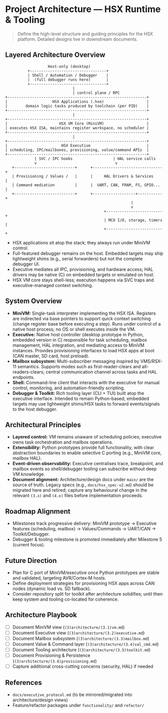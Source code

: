 # Project Architecture — HSX Runtime & Tooling

> Define the high-level structure and guiding principles for the HSX platform. Detailed designs live in downstream documents.

## Layered Architecture Overview
```
                   Host-only (desktop)
          +----------------------------------+
          | Shell / Automation / Debugger    |
          |  (full debugger runs here)       |
          +----------------------------------+
                              |
                              | control plane / RPC
+--------------------------------------------------------------+
|                    HSX Applications (.hxe)                   |
|        domain logic tasks produced by toolchain (per PID)    |
+--------------------------------------------------------------+
                              |
+--------------------------------------------------------------+
|                       HSX VM Core (MiniVM)                   |
| executes HSX ISA, maintains register workspace, no scheduler |
+--------------------------------------------------------------+
                              |
+--------------------------------------------------------------+
|                        HSX Executive                         |
| scheduling, IPC/mailboxes, provisioning, value/command APIs  |
+--------------------------------------------------------------+
             | SVC / IPC hooks                  | HAL service calls
             v                                   v
   +---------------------------+      +-------------------------------+
   | Provisioning / Values /   |      |     HAL Drivers & Services    |
   | Command mediation         |      |  UART, CAN, FRAM, FS, GPIO... |
   +---------------------------+      +-------------------+-----------+
                                                        |
                                                        v
                                            +-------------------------+
                                            | MCU I/O, storage, timers |
                                            +-------------------------+
```
- HSX applications sit atop the stack; they always run under MiniVM control.
- Full-featured debugger remains on the host. Embedded targets may ship lightweight shims (e.g., serial forwarders) but not the complete debugger UI.
- Executive mediates all IPC, provisioning, and hardware access; HAL drivers may be native (C) on embedded targets or emulated on host.
- HSX VM core stays shell-less; execution happens via SVC traps and executive-managed context switching.

## System Overview
- **MiniVM:** Single-task interpreter implementing the HSX ISA. Registers are indirected via base pointers to support quick context switching (change register base before executing a step). Runs under control of a native host process; no OS or shell executes inside the VM.
- **Executive:** Native host controller (desktop prototype in Python, embedded version in C) responsible for task scheduling, mailbox management, HAL integration, and mediating access to MiniVM instances. Provides provisioning interfaces to load HSX apps at boot (CAN master, SD card, host preload).
- **Mailbox subsystem:** Multi-subscriber messaging inspired by VMS/RSX-11 semantics. Supports modes such as first-reader-clears and all-readers-clears; central communication channel across tasks and HAL endpoints.
- **Shell:** Command-line client that interacts with the executive for manual control, monitoring, and automation-friendly scripting.
- **Debugger & Toolkit:** Rich tooling layer (CLI + TUI) built atop the executive interface. Intended to remain Python-based; embedded targets may use lightweight shims/HSX tasks to forward events/signals to the host debugger.

## Architectural Principles
- **Layered control:** VM remains unaware of scheduling policies; executive owns task orchestration and mailbox operations.
- **Extensibility:** Python prototypes provide full functionality, with clear abstraction boundaries to enable selective C porting (e.g., MiniVM core, mailbox HAL).
- **Event-driven observability:** Executive centralises trace, breakpoint, and mailbox events so shell/debugger tooling can subscribe without deep VM knowledge.
- **Document alignment:** Architecture/design docs under `main/` are the source of truth. Legacy specs (e.g., `docs/hsx_spec-v2.md`) should be migrated here and retired; capture any behavioural change in the relevant `(3.x)` and `(4.x)` files before implementation proceeds.

## Roadmap Alignment
- Milestones track progressive delivery: MiniVM prototype → Executive features (scheduling, mailbox) → Values/Commands → UART/CAN → Toolkit/Debugger.
- Debugger & tooling milestone is promoted immediately after Milestone 5 (current focus).

## Future Direction
- Plan for C port of MiniVM/executive once Python prototypes are stable and validated, targeting AVR/Cortex‑M hosts.
- Define deployment strategies for provisioning HSX apps across CAN nodes (dynamic load vs. SD fallback).
- Consider repository split for toolkit after architecture solidifies; until then keep system and tooling co-located for coherence.

## Architecture Playbook
- [ ] Document MiniVM view (`(3)architecture/(3.1)vm.md`)
- [ ] Document Executive view (`(3)architecture/(3.2)executive.md`)
- [ ] Document Mailbox subsystem (`(3)architecture/(3.3)mailbox.md`)
- [ ] Document Value & Command layer (`(3)architecture/(3.4)val_cmd.md`)
- [ ] Document Tooling architecture (`(3)architecture/(3.5)toolkit.md`)
- [ ] Document Provisioning & Persistence (`(3)architecture/(3.6)provisioning.md`)
- [ ] Capture additional cross-cutting concerns (security, HAL) if needed

## References
- `docs/executive_protocol.md` (to be mirrored/migrated into architecture/design views)
- Feature/refactor packages under `functionality/` and `refactor/`
